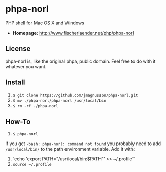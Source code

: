 # phpa-norl
PHP shell for Mac OS X and Windows

* **Homepage:** <http://www.fischerlaender.net/php/phpa-norl>

## License
phpa-norl is, like the original phpa, public domain. Feel free to do with it whatever you want.

## Install
1. `$ git clone https://github.com/jmagnusson/phpa-norl.git`
2. `$ mv ./phpa-norl/phpa-norl /usr/local/bin`
3. `$ rm -rf ./phpa-norl`

## How-To
1. `$ phpa-norl`

If you get `-bash: phpa-norl: command not found` you probably need to add `/usr/local/bin/` to the path environment variable. Add it with:

1. `echo 'export PATH="/usr/local/bin:$PATH"' >> ~/.profile``
2. `source ~/.profile`

